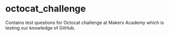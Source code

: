 octocat_challenge
=================
Contains test questions for Octocat challenge at Makers Academy which is testing our knowledge of GitHub.
